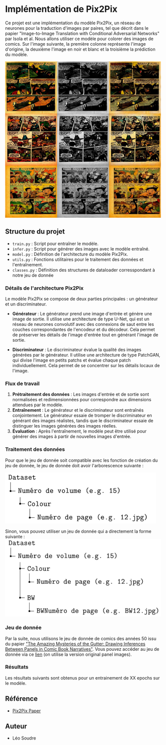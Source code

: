 # Implémentation de Pix2Pix

Ce projet est une implémentation du modèle Pix2Pix, un réseau de neurones pour la traduction d'images par paires, tel que décrit dans le papier "Image-to-Image Translation with Conditional Adversarial Networks" par Isola et al. Nous allons utiliser ce modèle pour colorer des images de comics.
Sur l'image suivante, la première colonne représente l'image d'origine, la deuxième l'image en noir et blanc et la troisième la prédiction du modèle.

![Results](images/results.jpg)

## Structure du projet

- `train.py` : Script pour entraîner le modèle.
- `infer.py` : Script pour générer des images avec le modèle entraîné.
- `model.py` : Définition de l'architecture du modèle Pix2Pix.
- `utils.py` : Fonctions utilitaires pour le traitement des données et l'entraînement.
- `classes.py` : Définition des structures de dataloader corresspondant à notre jeu de donnée 

### Détails de l'architecture Pix2Pix

Le modèle Pix2Pix se compose de deux parties principales : un générateur et un discriminateur.

- **Générateur** : Le générateur prend une image d'entrée et génère une image de sortie. Il utilise une architecture de type U-Net, qui est un réseau de neurones convolutif avec des connexions de saut entre les couches correspondantes de l'encodeur et du décodeur. Cela permet de préserver les détails de l'image d'entrée tout en générant l'image de sortie.

- **Discriminateur** : Le discriminateur évalue la qualité des images générées par le générateur. Il utilise une architecture de type PatchGAN, qui divise l'image en petits patchs et évalue chaque patch individuellement. Cela permet de se concentrer sur les détails locaux de l'image.

### Flux de travail

1. **Prétraitement des données** : Les images d'entrée et de sortie sont normalisées et redimensionnées pour correspondre aux dimensions attendues par le modèle.
2. **Entraînement** : Le générateur et le discriminateur sont entraînés conjointement. Le générateur essaie de tromper le discriminateur en générant des images réalistes, tandis que le discriminateur essaie de distinguer les images générées des images réelles.
3. **Évaluation** : Après l'entraînement, le modèle peut être utilisé pour générer des images à partir de nouvelles images d'entrée.

### Traitement des données
Pour que le jeu de donnée soit compatible avec les fonction de création du jeu de donnée, le jeu de donnée doit avoir l'arborescence suivante :

![Data Tree](forme_jeu_donnee_avant_traitement.PNG)

Sinon, vous pouvez utiliser un jeu de donnée qui a directement la forme suivante :
![Data Tree](forme_jeu_donnee.PNG)

### Jeu de donnée
Par la suite, nous utilisons le jeu de donnée de comics des années 50 issu du papier ["The Amazing Mysteries of the Gutter: Drawing Inferences Between Panels in Comic Book Narratives"](https://arxiv.org/abs/1611.05118). Vous pouvez accéder au jeu de donnée via ce [lien](https://obj.umiacs.umd.edu/comics/index.html) (on utilise la version original panel images).
### Résultats
Les résultats suivants sont obtenus pour un entrainement de XX epochs sur le modèle.
## Référence

- [Pix2Pix Paper](https://arxiv.org/abs/1611.07004)

## Auteur

- Léo Soudre

